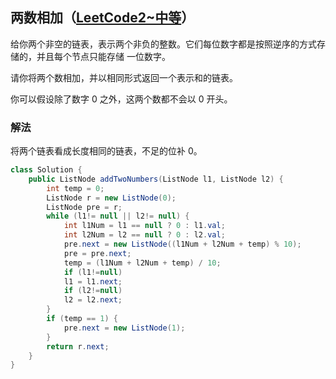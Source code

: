 ## 两数相加（[LeetCode2~中等](https://leetcode-cn.com/problems/add-two-numbers)）

给你两个非空的链表，表示两个非负的整数。它们每位数字都是按照逆序的方式存储的，并且每个节点只能存储 一位数字。

请你将两个数相加，并以相同形式返回一个表示和的链表。

你可以假设除了数字 0 之外，这两个数都不会以 0 开头。

### 解法

将两个链表看成长度相同的链表，不足的位补 0。

```java
class Solution {
	public ListNode addTwoNumbers(ListNode l1, ListNode l2) {
		int temp = 0;
        ListNode r = new ListNode(0);
        ListNode pre = r;
        while (l1!= null || l2!= null) {
            int l1Num = l1 == null ? 0 : l1.val;
            int l2Num = l2 == null ? 0 : l2.val;
            pre.next = new ListNode((l1Num + l2Num + temp) % 10);
            pre = pre.next;
            temp = (l1Num + l2Num + temp) / 10;
            if (l1!=null)
            l1 = l1.next;
            if (l2!=null)
            l2 = l2.next;
        }
        if (temp == 1) {
            pre.next = new ListNode(1);
        }
        return r.next;
	}
}
```

